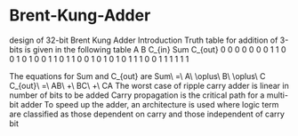 # Brent-Kung-Adder
design of 32-bit Brent Kung Adder
Introduction
Truth table for addition of 3-bits is given in the following table
A	B	C_{in}	Sum	C_{out}
0	0	0	0	0
0	0	1	1	0
0	1	0	1	0
0	1	1	0	1
1	0	0	1	0
1	0	1	0	1
1	1	0	0	1
1	1	1	1	1

The equations for Sum and C_{out} are
Sum\ =\ A\ \oplus\ B\ \oplus\ C
C_{out}\ =\ AB\ +\ BC\ +\ CA
	The worst case of ripple carry adder is linear in number of bits to be added
	Carry propagation is the critical path for a multi-bit adder
	To speed up the adder, an architecture is used where logic term are classified as those dependent on carry and those independent of carry bit

